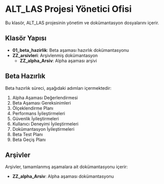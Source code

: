 # ALT_LAS Projesi Yönetici Ofisi

Bu klasör, ALT_LAS projesinin yönetim ve dokümantasyon dosyalarını içerir.

## Klasör Yapısı

- **01_beta_hazirlik**: Beta aşaması hazırlık dokümantasyonu
- **ZZ_arsivleri**: Arşivlenmiş dokümantasyon
  - **ZZ_alpha_Arsiv**: Alpha aşaması arşivi

## Beta Hazırlık

Beta hazırlık süreci, aşağıdaki adımları içermektedir:

1. Alpha Aşaması Değerlendirmesi
2. Beta Aşaması Gereksinimleri
3. Ölçeklendirme Planı
4. Performans İyileştirmeleri
5. Güvenlik İyileştirmeleri
6. Kullanıcı Deneyimi İyileştirmeleri
7. Dokümantasyon İyileştirmeleri
8. Beta Test Planı
9. Beta Geçiş Planı

## Arşivler

Arşivler, tamamlanmış aşamalara ait dokümantasyonu içerir:

- **ZZ_alpha_Arsiv**: Alpha aşaması dokümantasyonu
